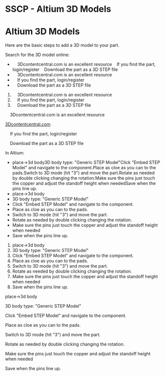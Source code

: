 # SSCP - Altium 3D Models

# Altium 3D Models

Here are the basic steps to add a 3D model to your part.

Search for the 3D model online:

*     3Dcontentcentral.com is an excellent resource    If you find the part, login/register    Download the part as a 3D STEP file
*     3Dcontentcentral.com is an excellent resource
*     If you find the part, login/register
*     Download the part as a 3D STEP file

1.     3Dcontentcentral.com is an excellent resource
2.     If you find the part, login/register
3.     Download the part as a 3D STEP file

    3Dcontentcentral.com is an excellent resource

[3Dcontentcentral.com](http://3dcontentcentral.com/)

    If you find the part, login/register

    Download the part as a 3D STEP file

In Altium:

* place->3d body3D body type: "Generic STEP Model"Click "Embed STEP Model" and navigate to the component.Place as cloe as you can to the pads.Switch to 3D mode (hit "3") and move the part.Rotate as needed by double clicking changing the rotation.Make sure the pins just touch the copper and adjust the standoff height when neededSave when the pins line up.
* place->3d body
* 3D body type: "Generic STEP Model"
* Click "Embed STEP Model" and navigate to the component.
* Place as cloe as you can to the pads.
* Switch to 3D mode (hit "3") and move the part.
* Rotate as needed by double clicking changing the rotation.
* Make sure the pins just touch the copper and adjust the standoff height when needed
* Save when the pins line up.

1. place->3d body
2. 3D body type: "Generic STEP Model"
3. Click "Embed STEP Model" and navigate to the component.
4. Place as cloe as you can to the pads.
5. Switch to 3D mode (hit "3") and move the part.
6. Rotate as needed by double clicking changing the rotation.
7. Make sure the pins just touch the copper and adjust the standoff height when needed
8. Save when the pins line up.

place->3d body

3D body type: "Generic STEP Model"

Click "Embed STEP Model" and navigate to the component.

Place as cloe as you can to the pads.

Switch to 3D mode (hit "3") and move the part.

Rotate as needed by double clicking changing the rotation.

Make sure the pins just touch the copper and adjust the standoff height when needed

Save when the pins line up.

